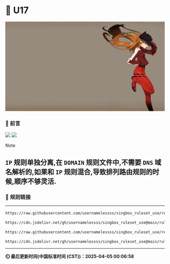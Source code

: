 
# 🧸 U17
![](https://raw.githubusercontent.com/usernamelessss/picture-bed/main/images/202504042256831.jpg)
### 📣 前言
![](https://shields.io/badge/-移除重复规则-ff69b4) ![](https://shields.io/badge/-IP&nbsp;规则单独存放不与&nbsp;DOMAIN&nbsp;等混合-green)
> [!NOTE]
**`IP` 规则单独分离,在 `DOMAIN` 规则文件中,不需要 `DNS` 域名解析的,如果和 `IP` 规则混合,导致排列路由规则的时候,顺序不够灵活.**
---

###  🔗 规则链接
---

```url
https://raw.githubusercontent.com/usernamelessss/singbox_ruleset_use/refs/heads/main/rule/U17/U17_No_IP.json
```

```url
https://cdn.jsdelivr.net/gh/usernamelessss/singbox_ruleset_use@main/rule/U17/U17_No_IP.json
```

```url
https://raw.githubusercontent.com/usernamelessss/singbox_ruleset_use/refs/heads/main/rule/U17/U17_No_IP.srs
```

```url
https://cdn.jsdelivr.net/gh/usernamelessss/singbox_ruleset_use@main/rule/U17/U17_No_IP.srs
```

---
**⏲️ 最后更新时间(中国标准时间 (CST))：2025-04-05 00:06:58**